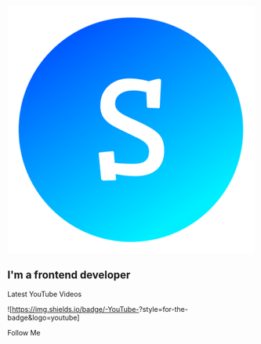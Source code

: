 [![Header](https://github.com/STAPE-Web/stape-web/blob/main/assets/logo.png)](https://www.youtube.com/channel/UCpSg_NBPjrI5c-g1BPFWg_w)

## I'm a frontend developer

Latest YouTube Videos

![https://img.shields.io/badge/-YouTube-<COLOR>?style=for-the-badge&logo=youtube]

Follow Me